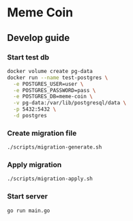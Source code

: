 # Meme Coin

## Develop guide

### Start test db

```sh
docker volume create pg-data
docker run --name test-postgres \
  -e POSTGRES_USER=user \
  -e POSTGRES_PASSWORD=pass \
  -e POSTGRES_DB=meme-coin \
  -v pg-data:/var/lib/postgresql/data \
  -p 5432:5432 \
  -d postgres
```

### Create migration file

```sh
./scripts/migration-generate.sh
```

### Apply migration

```sh
./scripts/migration-apply.sh
```

### Start server

```
go run main.go
```
